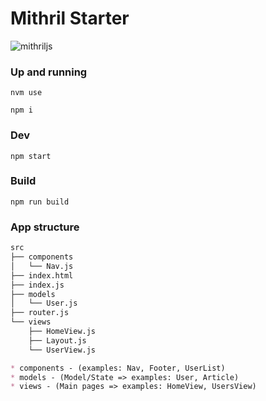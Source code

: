 # Mithril Starter
![mithriljs](https://avatars2.githubusercontent.com/u/19475707?s=280&v=4)


### Up and running
`nvm use`

`npm i`

### Dev
`npm start`

### Build
`npm run build`

### App structure

```bash
src
├── components
│   └── Nav.js
├── index.html
├── index.js
├── models
│   └── User.js
├── router.js
└── views
    ├── HomeView.js
    ├── Layout.js
    └── UserView.js
```

```markdown
* components - (examples: Nav, Footer, UserList)
* models - (Model/State => examples: User, Article)
* views - (Main pages => examples: HomeView, UsersView)
```
